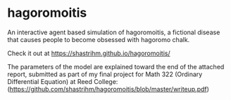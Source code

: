 # hagoromoitis

An interactive agent based simulation of hagoromoitis, a fictional disease that causes people to become obsessed with hagoromo chalk. 

Check it out at https://shastrihm.github.io/hagoromoitis/ 

The parameters of the model are explained toward the end of the attached report, submitted as part of my final project for Math 322 (Ordinary Differential Equation) at Reed College:
(https://github.com/shastrihm/hagoromoitis/blob/master/writeup.pdf)
